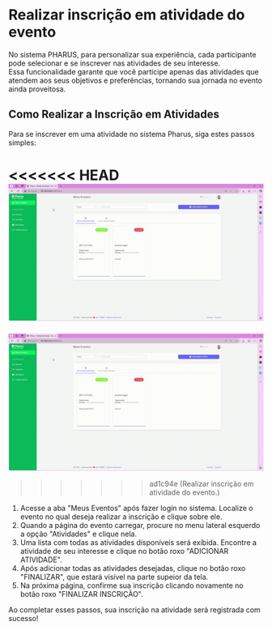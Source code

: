 # Realizar inscrição em atividade do evento 
 No sistema PHARUS, para personalizar sua experiência, cada participante pode selecionar e se inscrever nas atividades de seu interesse.                                                                            
 Essa funcionalidade garante que você participe apenas das atividades que atendem aos seus objetivos e preferências, tornando sua jornada no evento ainda proveitosa.                                    

## Como Realizar a Inscrição em Atividades

Para se inscrever em uma atividade no sistema Pharus, siga estes passos simples:

<<<<<<< HEAD
![](../participantes/images/inscriAtividade.gif)
=======
![](../images/inscriAtividade.gif)
>>>>>>> ad1c94e (Realizar inscrição em atividade do evento.)

1. Acesse a aba "Meus Eventos" após fazer login no sistema. Localize o evento no qual deseja realizar a inscrição e clique sobre ele.
2. Quando a página do evento carregar, procure no menu lateral esquerdo a opção "Atividades" e clique nela.
3. Uma lista com todas as atividades disponíveis será exibida. Encontre a atividade de seu interesse e clique no botão roxo "ADICIONAR ATIVIDADE".
4. Após adicionar todas as atividades desejadas, clique no botão roxo "FINALIZAR", que estará visível na parte supeior da tela.
5. Na próxima página, confirme sua inscrição clicando novamente no botão roxo "FINALIZAR INSCRIÇÃO".

Ao completar esses passos, sua inscrição na atividade será registrada com sucesso!